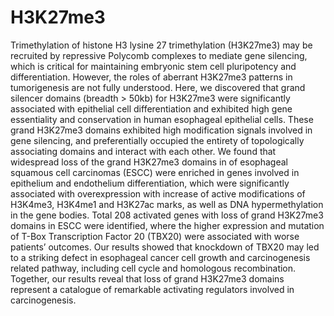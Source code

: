 # H3K27me3
  Trimethylation of histone H3 lysine 27 trimethylation (H3K27me3) may be recruited by repressive Polycomb complexes to mediate gene silencing, which is critical for maintaining embryonic stem cell pluripotency and differentiation. However, the roles of aberrant H3K27me3 patterns in tumorigenesis are not fully understood. Here, we discovered that grand silencer domains (breadth > 50kb) for H3K27me3 were significantly associated with epithelial cell differentiation and exhibited high gene essentiality and conservation in human esophageal epithelial cells. These grand H3K27me3 domains exhibited high modification signals involved in gene silencing, and preferentially occupied the entirety of topologically associating domains and interact with each other. We found that widespread loss of the grand H3K27me3 domains in of esophageal squamous cell carcinomas (ESCC) were enriched in genes involved in epithelium and endothelium differentiation, which were significantly associated with overexpression with increase of active modifications of H3K4me3, H3K4me1 and H3K27ac marks, as well as DNA hypermethylation in the gene bodies. Total 208 activated genes with loss of grand H3K27me3 domains in ESCC were identified, where the higher expression and mutation of T-Box Transcription Factor 20 (TBX20) were associated with worse patients’ outcomes. Our results showed that knockdown of TBX20 may led to a striking defect in esophageal cancer cell growth and carcinogenesis related pathway, including cell cycle and homologous recombination. Together, our results reveal that loss of grand H3K27me3 domains represent a catalogue of remarkable activating regulators involved in carcinogenesis.
